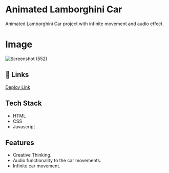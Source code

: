 
# Animated Lamborghini Car

Animated Lamborghini Car project with infinite movement and audio effect. 


# Image


![Screenshot (552)](https://github.com/CodeOrDecode/Animated-Lamborghini-Car/assets/110326357/b4d45df4-f944-466a-97ef-9a1adfd3066c)


## 🔗 Links

[Deploy Link](https://animated-lamborghini-car.netlify.app/)



## Tech Stack

- HTML
- CSS
- Javascript


## Features

- Creative Thinking.
- Audio functionality to the car movements.
- Infinite car movement.


